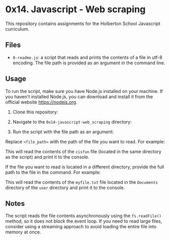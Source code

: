 # 0x14. Javascript - Web scraping

This repository contains assignments for the Holberton School Javascript curriculum.

## Files
- `0-readme.js`: a script that reads and prints the contents of a file in utf-8 encoding. The file path is provided as an argument in the command line.

## Usage
To run the script, make sure you have Node.js installed on your machine. If you haven't installed Node.js, you can download and install it from the official website https://nodejs.org.

1. Clone this repository:


2. Navigate to the `0x14-javascript-web_scraping` directory:


3. Run the script with the file path as an argument:


Replace `<file_path>` with the path of the file you want to read. For example:


This will read the contents of the `cisfun` file (located in the same directory as the script) and print it to the console.

If the file you want to read is located in a different directory, provide the full path to the file in the command. For example:


This will read the contents of the `myfile.txt` file located in the `Documents` directory of the `user` directory and print it to the console.

## Notes
The script reads the file contents asynchronously using the `fs.readFile()` method, so it does not block the event loop. If you need to read large files, consider using a streaming approach to avoid loading the entire file into memory at once.

